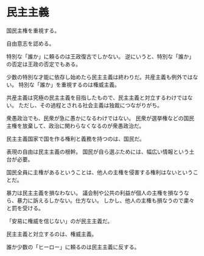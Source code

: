 # 民主主義

国民主権を重視する。

自由意志を認める。

特別な「誰か」に頼るのは王政復古でしかない。
逆にいうと、特別な「誰か」の否定は王政の否定でもある。

少数の特別な才能に依存し始めたら民主主義は終わりだ。共産主義も例外ではない。
特別な「誰か」を重視するのは権威主義。

共産主義は究極の民主主義を目指したもので、民主主義と対立するわけではない。
ただし、その過程とされる社会主義は独裁につながりがち。

衆愚政治でも、民衆が急に愚かになるわけではない。
民衆が選挙権などの国民主権を放棄して、政治に関わらなくなるのが衆愚政治だ。

民主主義国家で国を作る権利と義務を持つのは、国民だ。

表現の自由は民主主義の根幹。
国民が自ら選ぶためには、幅広い情報という土台が必要。

国民全員に主権があるということは、他人の主権を侵害する権利はないということだ。

暴力は民主主義を損なわない。
議会制や公共の利益が個人の主権を損なうなら、暴力に訴えるしかない。仕方ない。
しかし、他人の主権も損なうので粛々と罰を受ける。

「安易に権威を信じない」のが民主主義だ。

民主主義と対立するのは、権威主義。

誰か少数の「ヒーロー」に頼るのは民主主義に反する。
